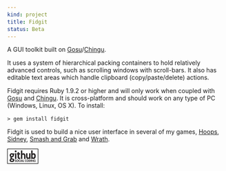 ```yaml
---
kind: project
title: Fidgit
status: Beta
---
```


A GUI toolkit built on [Gosu]/[Chingu].

It uses a system of hierarchical packing containers to hold relatively advanced controls, such as scrolling windows with scroll-bars. It also has editable text areas which handle clipboard (copy/paste/delete) actions.

Fidgit requires Ruby 1.9.2 or higher and will only work when coupled with [Gosu] and [Chingu]. It is cross-platform and should work on any type of PC (Windows, Linux, OS X). To install:

    > gem install fidgit

Fidgit is used to build a nice user interface in several of my games, [Hoops](/games/hoops), [Sidney](/games/sidney), [Smash and Grab](/games/smash_and_grab) and [Wrath](/games/wrath).

[![Github project](/images/github.png)](https://github.com/Spooner/fidgit)

[Gosu]: http://http://www.libgosu.org/
[Chingu]: http://ippa.se/chingu